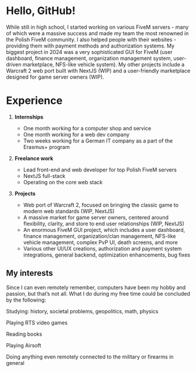 
# Hello, GitHub!

While still in high school, I started working on various FiveM servers - many of which were a massive success and made my team the most renowned in the Polish FiveM community. I also helped people with their websites - providing them with payment methods and authorization systems. My biggest project in 2024 was a very sophisticated GUI for FiveM (user dashboard, finance management, organization management system, user-driven marketplace, NFS-like vehicle system). My other projects include a Warcraft 2 web port built with NextJS (WIP) and a user-friendly marketplace designed for game server owners (WIP).

# Experience

1.  **Internships**

	-   One month working for a computer shop and service
	-   One month working for a web dev company
	-   Two weeks working for a German IT company as a part of the Erasmus+ program

2.  **Freelance work**

	-   Lead front-end and web developer for top Polish FiveM servers
 	-   NextJS full-stack
  	-   Operating on the core web stack 	

3.  **Projects**

	-   Web port of Warcraft 2, focused on bringing the classic game to modern web standards (WIP, NextJS)
	-   A massive market for game server owners, centered around flexibility, clarity, and store to end user relationships (WIP, NextJS)
	-   An enormous FiveM GUI project, which includes a user dashboard, finance management, organization/clan management, NFS-like vehicle management, complex PvP UI, death screens, and more
 	-   Various other UI/UX creations, authorization and payment system integrations, general backend, optimization enhancements, bug fixes 

## My interests

Since I can even remotely remember, computers have been my hobby and passion, but that’s not all. What I do during my free time could be concluded by the following:

Studying: history, societal problems, geopolitics, math, physics

Playing RTS video games

Reading books

Playing Airsoft

Doing anything even remotely connected to the military or firearms in general
